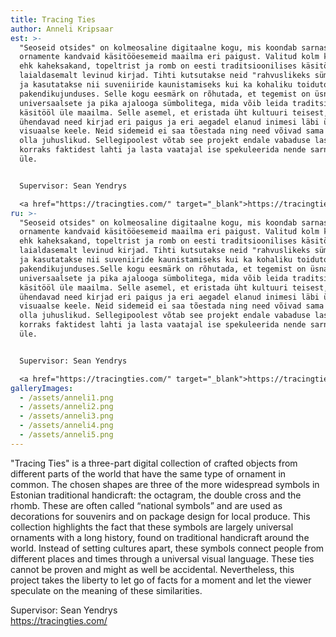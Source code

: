 ```yaml
---
title: Tracing Ties
author: Anneli Kripsaar
est: >-
  "Seoseid otsides" on kolmeosaline digitaalne kogu, mis koondab sarnaseid
  ornamente kandvaid käsitööesemeid maailma eri paigust. Valitud kolm kujundit
  ehk kaheksakand, topeltrist ja romb on eesti traditsioonilises käsitöös ühed
  laialdasemalt levinud kirjad. Tihti kutsutakse neid "rahvuslikeks sümboliteks"
  ja kasutatakse nii suveniiride kaunistamiseks kui ka kohaliku toidutoodangu
  pakendikujunduses. Selle kogu eesmärk on rõhutada, et tegemist on üsnagi
  universaalsete ja pika ajalooga sümbolitega, mida võib leida traditsioonilisel
  käsitööl üle maailma. Selle asemel, et eristada üht kultuuri teisest,
  ühendavad need kirjad eri paigus ja eri aegadel elanud inimesi läbi üldkehtiva
  visuaalse keele. Neid sidemeid ei saa tõestada ning need võivad sama hästi
  olla juhuslikud. Sellegipoolest võtab see projekt endale vabaduse lasta
  korraks faktidest lahti ja lasta vaatajal ise spekuleerida nende sarnasuste
  üle.


  Supervisor: Sean Yendrys  

  <a href="https://tracingties.com/" target="_blank">https://tracingties.com/</a>
ru: >-
  "Seoseid otsides" on kolmeosaline digitaalne kogu, mis koondab sarnaseid
  ornamente kandvaid käsitööesemeid maailma eri paigust. Valitud kolm kujundit
  ehk kaheksakand, topeltrist ja romb on eesti traditsioonilises käsitöös ühed
  laialdasemalt levinud kirjad. Tihti kutsutakse neid "rahvuslikeks sümboliteks"
  ja kasutatakse nii suveniiride kaunistamiseks kui ka kohaliku toidutoodangu
  pakendikujunduses.Selle kogu eesmärk on rõhutada, et tegemist on üsnagi
  universaalsete ja pika ajalooga sümbolitega, mida võib leida traditsioonilisel
  käsitööl üle maailma. Selle asemel, et eristada üht kultuuri teisest,
  ühendavad need kirjad eri paigus ja eri aegadel elanud inimesi läbi üldkehtiva
  visuaalse keele. Neid sidemeid ei saa tõestada ning need võivad sama hästi
  olla juhuslikud. Sellegipoolest võtab see projekt endale vabaduse lasta
  korraks faktidest lahti ja lasta vaatajal ise spekuleerida nende sarnasuste
  üle.


  Supervisor: Sean Yendrys  

  <a href="https://tracingties.com/" target="_blank">https://tracingties.com/</a>
galleryImages:
  - /assets/anneli1.png
  - /assets/anneli2.png
  - /assets/anneli3.png
  - /assets/anneli4.png
  - /assets/anneli5.png
---
```


"Tracing Ties" is a three-part digital collection of crafted objects from different parts of the world that have the same type of ornament in common. The chosen shapes are three of the more widespread symbols in Estonian traditional handicraft: the octagram, the double cross and the rhomb. These are often called “national symbols” and are used as decorations for souvenirs and on package design for local produce. This collection highlights the fact that these symbols are largely universal ornaments with a long history, found on traditional handicraft around the world. Instead of setting cultures apart, these symbols connect people from different places and times through a universal visual language. These ties cannot be proven and might as well be accidental. Nevertheless, this project takes the liberty to let go of facts for a moment and let the viewer speculate on the meaning of these similarities.

Supervisor: Sean Yendrys  
<a href="https://tracingties.com/" target="_blank">https://tracingties.com/</a>
